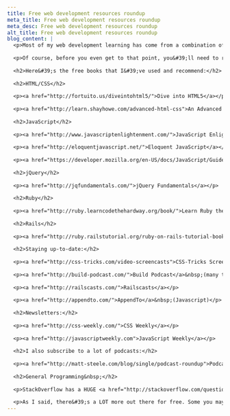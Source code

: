 ```yaml
---
title: Free web development resources roundup
meta_title: Free web development resources roundup
meta_desc: Free web development resources roundup
alt_title: Free web development resources roundup
blog_content: |
  <p>Most of my web development learning has come from a combination of videos, books, blog posts and just good ol viewing the source on sites I like. The best way to learn is to build actual projects, &nbsp;have someone review your code, then repeat over and over again.</p>
  
  <p>Of course, before you even get to that point, you&#39;ll need to read some books, or at least watch a few tutorials. I&#39;ve gone through a <em>&nbsp;ton</em> of them in the last few years, mostly paid, but along the way I&#39;ve run across some great resources that are free (as in beer). There are, of course, many more resources than this, but these are the ones that I&#39;ve used and recommend.</p>
  
  <h2>Here&#39;s the free books that I&#39;ve used and recommend:</h2>
  
  <h2>HTML/CSS</h2>
  
  <p><a href="http://fortuito.us/diveintohtml5/">Dive into HTML5</a></p>
  
  <p><a href="http://learn.shayhowe.com/advanced-html-css">An Advanced Guide to HTML &amp; CSS</a>&nbsp;(an ongoing series)</p>
  
  <h2>JavaScript</h2>
  
  <p><a href="http://www.javascriptenlightenment.com/">JavaScript Enlightenment</a>&nbsp;(PDF)</p>
  
  <p><a href="http://eloquentjavascript.net/">Eloquent JavaScript</a></p>
  
  <p><a href="https://developer.mozilla.org/en-US/docs/JavaScript/Guide">MDN JavaScript Guide</a></p>
  
  <h2>jQuery</h2>
  
  <p><a href="http://jqfundamentals.com/">jQuery Fundamentals</a></p>
  
  <h2>Ruby</h2>
  
  <p><a href="http://ruby.learncodethehardway.org/book/">Learn Ruby the Hard Way</a>&nbsp;(the PDF is only $3 extra)</p>
  
  <h2>Rails</h2>
  
  <p><a href="http://ruby.railstutorial.org/ruby-on-rails-tutorial-book">Ruby on Rails Tutorial</a></p>
  
  <h2>Staying up-to-date:</h2>
  
  <p><a href="http://css-tricks.com/video-screencasts">CSS-Tricks Screencasts</a>&nbsp;(many topics on web development)</p>
  
  <p><a href="http://build-podcast.com/">Build Podcast</a>&nbsp;(many topics on web development)</p>
  
  <p><a href="http://railscasts.com/">Railscasts</a></p>
  
  <p><a href="http://appendto.com/">AppendTo</a>&nbsp;(Javascript)</p>
  
  <h2>Newsletters:</h2>
  
  <p><a href="http://css-weekly.com/">CSS Weekly</a></p>
  
  <p><a href="http://javascriptweekly.com">JavaScript Weekly</a></p>
  
  <h2>I also subscribe to a lot of podcasts:</h2>
  
  <p><a href="http://matt-steele.com/blog/single/podcast-roundup">Podcast Roundup</a></p>
  
  <h2>General Programming&nbsp;</h2>
  
  <p>StackOverflow has a HUGE <a href="http://stackoverflow.com/questions/194812/list-of-freely-available-programming-books/392926#392926">list</a> of free books on programming</p>
  
  <p>As I said, there&#39;s a LOT more out there for free. Some you may like, some you may not. These are the free ones that I&#39;ve used and liked. I hope they help you find some new resources.</p>
---
```

